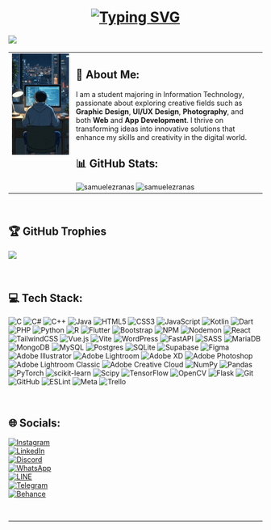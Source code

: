 <h1 align="center">
<a href="https://git.io/typing-svg"><img src="https://readme-typing-svg.herokuapp.com?font=Fira+Code&weight=800&size=30&duration=3500&pause=1000&color=638FF7&center=true&width=800&height=75&lines=Hello%2C+World!+%F0%9F%8C%8D%EF%B8%8F;Welcome+to+my+GitHub+profile!%F0%9F%91%8B;Let's+turning+ideas+%F0%9F%92%A1+into+reality+%F0%9F%98%8C" alt="Typing SVG" /></a>
</h1>

[![](https://visitcount.itsvg.in/api?id=samuelezranas&icon=5&color=1)](https://visitcount.itsvg.in)

<table>
  <tr>
    <td valign="top" width="300em">
      <img src="https://raw.githubusercontent.com/samuelezranas/samuelezranas/main/stress-programmer.gif" alt="Stress Programmer" width="300px" /> 
    </td>
    <td valign="top" width="800em">
      <h2>💫 About Me:</h2>
      <p>I am a student majoring in Information Technology, passionate about exploring creative fields such as <strong>Graphic Design</strong>, <strong>UI/UX Design</strong>, <strong>Photography</strong>, and both <strong>Web</strong> and <strong>App Development</strong>. I thrive on transforming ideas into innovative solutions that enhance my skills and creativity in the digital world.</p><h2>📊 GitHub Stats:</h2>
      <img height="150em" width="275em" src="https://github-readme-stats.vercel.app/api/top-langs?username=samuelezranas&show_icons=true&theme=blueberry&locale=en&layout=compact&hide=jupyter%20notebook" alt="samuelezranas" />
      <img height="150em" width="375em" src="https://github-readme-streak-stats.herokuapp.com/?user=samuelezranas&theme=blueberry" alt="samuelezranas" />
    </td>
  </tr>
</table>


<br>

## 🏆 GitHub Trophies
![](https://github-profile-trophy.vercel.app/?username=samuelezranas&theme=tokyonight&no-frame=false&no-bg=false&margin-w=4)

<br>

## 💻 Tech Stack:
![C](https://img.shields.io/badge/c-%2300599C.svg?style=plastic&logo=c&logoColor=white) ![C#](https://img.shields.io/badge/c%23-%23239120.svg?style=plastic&logo=csharp&logoColor=white) ![C++](https://img.shields.io/badge/c++-%2300599C.svg?style=plastic&logo=c%2B%2B&logoColor=white) ![Java](https://img.shields.io/badge/java-%23ED8B00.svg?style=plastic&logo=openjdk&logoColor=white) ![HTML5](https://img.shields.io/badge/html5-%23E34F26.svg?style=plastic&logo=html5&logoColor=white) ![CSS3](https://img.shields.io/badge/css3-%231572B6.svg?style=plastic&logo=css3&logoColor=white) ![JavaScript](https://img.shields.io/badge/javascript-%23323330.svg?style=plastic&logo=javascript&logoColor=%23F7DF1E) ![Kotlin](https://img.shields.io/badge/kotlin-%237F52FF.svg?style=plastic&logo=kotlin&logoColor=white) ![Dart](https://img.shields.io/badge/dart-%230175C2.svg?style=plastic&logo=dart&logoColor=white) ![PHP](https://img.shields.io/badge/php-%23777BB4.svg?style=plastic&logo=php&logoColor=white) ![Python](https://img.shields.io/badge/python-3670A0?style=plastic&logo=python&logoColor=ffdd54) ![R](https://img.shields.io/badge/r-%23276DC3.svg?style=plastic&logo=r&logoColor=white) ![Flutter](https://img.shields.io/badge/Flutter-%2302569B.svg?style=plastic&logo=Flutter&logoColor=white) ![Bootstrap](https://img.shields.io/badge/bootstrap-%238511FA.svg?style=plastic&logo=bootstrap&logoColor=white) ![NPM](https://img.shields.io/badge/NPM-%23CB3837.svg?style=plastic&logo=npm&logoColor=white) ![Nodemon](https://img.shields.io/badge/NODEMON-%23323330.svg?style=plastic&logo=nodemon&logoColor=%BBDEAD) ![React](https://img.shields.io/badge/react-%2320232a.svg?style=plastic&logo=react&logoColor=%2361DAFB) ![TailwindCSS](https://img.shields.io/badge/tailwindcss-%2338B2AC.svg?style=plastic&logo=tailwind-css&logoColor=white) ![Vue.js](https://img.shields.io/badge/vue.js-%2335495e.svg?style=plastic&logo=vuedotjs&logoColor=%234FC08D) ![Vite](https://img.shields.io/badge/vite-%23646CFF.svg?style=plastic&logo=vite&logoColor=white) ![WordPress](https://img.shields.io/badge/WordPress-%23117AC9.svg?style=plastic&logo=WordPress&logoColor=white) ![FastAPI](https://img.shields.io/badge/FastAPI-005571?style=plastic&logo=fastapi) ![SASS](https://img.shields.io/badge/SASS-hotpink.svg?style=plastic&logo=SASS&logoColor=white) ![MariaDB](https://img.shields.io/badge/MariaDB-003545?style=plastic&logo=mariadb&logoColor=white) ![MongoDB](https://img.shields.io/badge/MongoDB-%234ea94b.svg?style=plastic&logo=mongodb&logoColor=white) ![MySQL](https://img.shields.io/badge/mysql-4479A1.svg?style=plastic&logo=mysql&logoColor=white) ![Postgres](https://img.shields.io/badge/postgres-%23316192.svg?style=plastic&logo=postgresql&logoColor=white) ![SQLite](https://img.shields.io/badge/sqlite-%2307405e.svg?style=plastic&logo=sqlite&logoColor=white) ![Supabase](https://img.shields.io/badge/Supabase-3ECF8E?style=plastic&logo=supabase&logoColor=white) ![Figma](https://img.shields.io/badge/figma-%23F24E1E.svg?style=plastic&logo=figma&logoColor=white) ![Adobe Illustrator](https://img.shields.io/badge/adobe%20illustrator-%23FF9A00.svg?style=plastic&logo=adobe%20illustrator&logoColor=white) ![Adobe Lightroom](https://img.shields.io/badge/Adobe%20Lightroom-31A8FF.svg?style=plastic&logo=Adobe%20Lightroom&logoColor=white) ![Adobe XD](https://img.shields.io/badge/Adobe%20XD-470137?style=plastic&logo=Adobe%20XD&logoColor=#FF61F6) ![Adobe Photoshop](https://img.shields.io/badge/adobe%20photoshop-%2331A8FF.svg?style=plastic&logo=adobe%20photoshop&logoColor=white) ![Adobe Lightroom Classic](https://img.shields.io/badge/Adobe%20Lightroom%20Classic-31A8FF.svg?style=plastic&logo=Adobe%20Lightroom%20Classic&logoColor=white) ![Adobe Creative Cloud](https://img.shields.io/badge/Adobe%20Creative%20Cloud-DA1F26.svg?style=plastic&logo=Adobe%20Creative%20Cloud&logoColor=white) ![NumPy](https://img.shields.io/badge/numpy-%23013243.svg?style=plastic&logo=numpy&logoColor=white) ![Pandas](https://img.shields.io/badge/pandas-%23150458.svg?style=plastic&logo=pandas&logoColor=white) ![PyTorch](https://img.shields.io/badge/PyTorch-%23EE4C2C.svg?style=plastic&logo=PyTorch&logoColor=white) ![scikit-learn](https://img.shields.io/badge/scikit--learn-%23F7931E.svg?style=plastic&logo=scikit-learn&logoColor=white) ![Scipy](https://img.shields.io/badge/SciPy-%230C55A5.svg?style=plastic&logo=scipy&logoColor=%white) ![TensorFlow](https://img.shields.io/badge/TensorFlow-%23FF6F00.svg?style=plastic&logo=TensorFlow&logoColor=white) ![OpenCV](https://img.shields.io/badge/opencv-%23white.svg?style=plastic&logo=opencv&logoColor=white) ![Flask](https://img.shields.io/badge/flask-%23000.svg?style=plastic&logo=flask&logoColor=white) ![Git](https://img.shields.io/badge/git-%23F05033.svg?style=plastic&logo=git&logoColor=white) ![GitHub](https://img.shields.io/badge/github-%23121011.svg?style=plastic&logo=github&logoColor=white) ![ESLint](https://img.shields.io/badge/ESLint-4B3263?style=plastic&logo=eslint&logoColor=white) ![Meta](https://img.shields.io/badge/Meta-%230467DF.svg?style=plastic&logo=Meta&logoColor=white) ![Trello](https://img.shields.io/badge/Trello-%23026AA7.svg?style=plastic&logo=Trello&logoColor=white)

<br>

## 🌐 Socials:
[![Instagram](https://img.shields.io/badge/samuelezra34-%23E4405F.svg?logo=Instagram&logoColor=white)](https://instagram.com/samuelezra34) <br>
[![LinkedIn](https://img.shields.io/badge/Samuel%20Ezra%20Sirait-%230077B5.svg?logo=inspire&logoColor=white)](https://linkedin.com/in/samuel-ezra-sirait) <br>
[![Discord](https://img.shields.io/badge/jetjet-%237289DA.svg?logo=discord&logoColor=white)](https://discord.gg/520607893993684992) <br>
[![WhatsApp](https://img.shields.io/badge/Samuel%20Ezra-25D366?logo=whatsapp&logoColor=white)](https://wa.me/6281318994607) <br>
[![LINE](https://img.shields.io/badge/LINE-ezra__953-00c300?logoColor=white)](https://line.me/ti/p/~ezra_953) <br>
[![Telegram](https://img.shields.io/badge/sam_ezra-%230088cc.svg?logo=telegram&logoColor=white)](https://t.me/sam_ezra) <br>
[![Behance](https://img.shields.io/badge/samuelezranas-1769ff?logo=behance&logoColor=white)](https://behance.net/samuelezranas) <br>


<br>

-----

<br>
